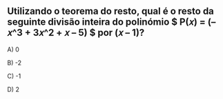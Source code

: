 ## Utilizando o teorema do resto, qual é o resto da seguinte divisão inteira do polinómio $  P(𝑥) = (–𝑥^3 + 3𝑥^2 + 𝑥 – 5) $  por (𝑥 – 1)?


A) 0

B) -2

C) -1

D) 2
